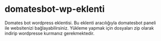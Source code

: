 # domatesbot-wp-eklenti
Domates bot wordpress eklentisi. Bu eklenti aracılığıyla domatesbot paneli ile websitenizi bağlayabilirsiniz. Yükleme yapmak için dosyaları zip olarak indirip wordpresse kurmanız gerekmektedir.
